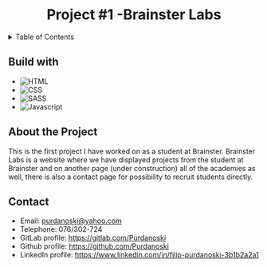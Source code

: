 <div align="center">
  <h1>Project #1 -Brainster Labs</h1>
</div>

<!-- TABLE OF CONTENTS -->
<details>  
  <summary>Table of Contents</summary>
  <ol>
    <li><a href="#build-with">Build with</a></li>
    <li><a href="#about-the-project">About</a></li>
    <li><a href="#contact">Contact</a></li>
  </ol>
</details>

<h2 id="build-with">Build with</h2>

- ![HTML](https://img.shields.io/badge/-HTML5-e34c26?logo=html5&logoColor=white)
- ![CSS](https://img.shields.io/badge/-CSS3-264de4?logo=css3&logoColor=white)
- ![SASS](https://img.shields.io/badge/-SASS-CD6799?logo=sass&logoColor=white)
- ![Javascript](https://img.shields.io/badge/-Javascript-EFD81D?logo=javascript&logoColor=white)
<!-- - ![React](https://img.shields.io/badge/-React-00D1F7?logo=react&logoColor=white) -->

<h2 id="about-the-project">About the Project</h2>

This is the first project I have worked on as a student at Brainster.
Brainster Labs is a website where we have displayed projects from the student at Brainster and on another page (under construction) all of the academies as well, there is also a contact page for possibility to recruit students directly.

<!-- - [Project 01 - Brainster Lab](https://git.brainster.co/Filip.Purdanoski-FE16/BrainsterChallenges_FilipPurdanoskiFE16/-/tree/Challenge-01-HTML)
- [Challenge 02 - CSS](https://git.brainster.co/Filip.Purdanoski-FE16/BrainsterChallenges_FilipPurdanoskiFE16/-/tree/Challenge-02-CSS-Intro)
- [Challenge 03 -CSS Flex](https://git.brainster.co/Filip.Purdanoski-FE16/BrainsterChallenges_FilipPurdanoskiFE16/-/tree/Challenge-03-CSS-Flex)
- [Challenge 04 -CSS Flex Sass](https://git.brainster.co/Filip.Purdanoski-FE16/BrainsterChallenges_FilipPurdanoskiFE16/-/tree/Challenge-04-CSS-Flex-SASS)
- [Challenge 05 -CSS Flex Git](https://git.brainster.co/Filip.Purdanoski-FE16/BrainsterChallenges_FilipPurdanoskiFE16/-/tree/Challenge-05-CSS-Flex-and-Git)
- [Challenge 06 -Git & GitLab](https://git.brainster.co/Filip.Purdanoski-FE16/BrainsterChallenges_FilipPurdanoskiFE16/-/tree/Challenge-06-Git-and-GitLab) -->

<h2 id="contact">Contact</h2>

- Email: purdanoski@yahoo.com
- Telephone: 076/302-724
- GitLab profile: <a href="https://gitlab.com/Purdanoski">https://gitlab.com/Purdanoski</a>
- Github profile: <a href="https://github.com/Purdanoski">https://github.com/Purdanoski</a>
- LinkedIn profile: <a href="https://www.linkedin.com/in/filip-purdanoski-3b1b2a2a1">https://www.linkedin.com/in/filip-purdanoski-3b1b2a2a1</a>
